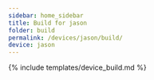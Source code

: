 ```yaml
---
sidebar: home_sidebar
title: Build for jason
folder: build
permalink: /devices/jason/build/
device: jason
---
```

{% include templates/device_build.md %}
